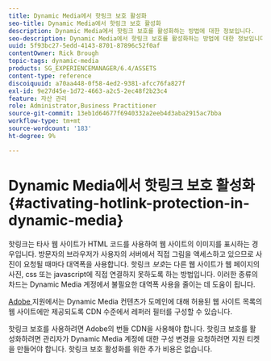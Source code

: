```yaml
---
title: Dynamic Media에서 핫링크 보호 활성화
seo-title: Dynamic Media에서 핫링크 보호 활성화
description: Dynamic Media에서 핫링크 보호를 활성화하는 방법에 대한 정보입니다.
seo-description: Dynamic Media에서 핫링크 보호를 활성화하는 방법에 대한 정보입니다.
uuid: 5f93bc27-5edd-4143-8701-87896c52f0af
contentOwner: Rick Brough
topic-tags: dynamic-media
products: SG_EXPERIENCEMANAGER/6.4/ASSETS
content-type: reference
discoiquuid: a70aa448-0f58-4ed2-9381-afcc76fa827f
exl-id: 9e27d45e-1d72-4663-a2c5-2ec48f2b23c4
feature: 자산 관리
role: Administrator,Business Practitioner
source-git-commit: 13eb1d64677f6940332a2eeb4d3aba2915ac7bba
workflow-type: tm+mt
source-wordcount: '183'
ht-degree: 9%

---
```


# Dynamic Media에서 핫링크 보호 활성화 {#activating-hotlink-protection-in-dynamic-media}

핫링크는 타사 웹 사이트가 HTML 코드를 사용하여 웹 사이트의 이미지를 표시하는 경우입니다. 방문자의 브라우저가 사용자의 서버에서 직접 그림을 액세스하고 있으므로 사진이 요청될 때마다 대역폭을 사용합니다. 핫링크 *보호*&#x200B;는 다른 웹 사이트가 웹 페이지의 사진, css 또는 javascript에 직접 연결하지 못하도록 하는 방법입니다. 이러한 종류의 차드는 Dynamic Media 계정에서 불필요한 대역폭 사용을 줄이는 데 도움이 됩니다.

[Adobe ](https://helpx.adobe.com/support.html) 지원에서는 Dynamic Media 컨텐츠가 도메인에 대해 허용된 웹 사이트 목록의 웹 사이트에만 제공되도록 CDN 수준에서 레퍼러 필터를 구성할 수 있습니다.

핫링크 보호를 사용하려면 Adobe의 번들 CDN을 사용해야 합니다. 핫링크 보호를 활성화하려면 관리자가 Dynamic Media 계정에 대한 구성 변경을 요청하려면 지원 티켓을 만들어야 합니다. 핫링크 보호 활성화를 위한 추가 비용은 없습니다.
